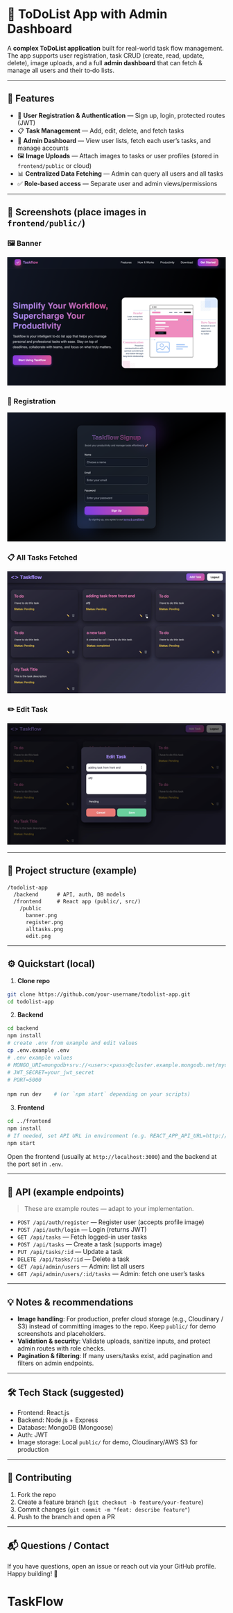# 📝 ToDoList App with Admin Dashboard

A **complex ToDoList application** built for real-world task flow management. The app supports user registration, task CRUD (create, read, update, delete), image uploads, and a full **admin dashboard** that can fetch & manage all users and their to‑do lists.

---

## 🚀 Features

* 🔑 **User Registration & Authentication** — Sign up, login, protected routes (JWT)
* 📋 **Task Management** — Add, edit, delete, and fetch tasks
* 👥 **Admin Dashboard** — View user lists, fetch each user’s tasks, and manage accounts
* 🖼️ **Image Uploads** — Attach images to tasks or user profiles (stored in `frontend/public` or cloud)
* 📊 **Centralized Data Fetching** — Admin can query all users and all tasks
* ✅ **Role-based access** — Separate user and admin views/permissions

---

## 📸 Screenshots (place images in `frontend/public/`)

### 🖼️ Banner

![Banner](./frontend/public/banner.png)

### 🔑 Registration

![Registration](./frontend/public/register.png)

### 📋 All Tasks Fetched

![All Tasks](./frontend/public/alltasks.png)

### ✏️ Edit Task

![Edit Task](./frontend/public/edit.png)



---


## 📁 Project structure (example)

```
/todolist-app
  /backend      # API, auth, DB models
  /frontend     # React app (public/, src/)
    /public
      banner.png
      register.png
      alltasks.png
      edit.png
```

---

## ⚙️ Quickstart (local)

1. **Clone repo**

```bash
git clone https://github.com/your-username/todolist-app.git
cd todolist-app
```

2. **Backend**

```bash
cd backend
npm install
# create .env from example and edit values
cp .env.example .env
# .env example values
# MONGO_URI=mongodb+srv://<user>:<pass>@cluster.example.mongodb.net/mydb
# JWT_SECRET=your_jwt_secret
# PORT=5000

npm run dev    # (or `npm start` depending on your scripts)
```

3. **Frontend**

```bash
cd ../frontend
npm install
# If needed, set API URL in environment (e.g. REACT_APP_API_URL=http://localhost:5000)
npm start
```

Open the frontend (usually at `http://localhost:3000`) and the backend at the port set in `.env`.

---

## 🔌 API (example endpoints)

> These are example routes — adapt to your implementation.

* `POST /api/auth/register` — Register user (accepts profile image)
* `POST /api/auth/login` — Login (returns JWT)
* `GET /api/tasks` — Fetch logged-in user tasks
* `POST /api/tasks` — Create a task (supports image)
* `PUT /api/tasks/:id` — Update a task
* `DELETE /api/tasks/:id` — Delete a task
* `GET /api/admin/users` — Admin: list all users
* `GET /api/admin/users/:id/tasks` — Admin: fetch one user’s tasks

---


## 💡 Notes & recommendations

* **Image handling**: For production, prefer cloud storage (e.g., Cloudinary / S3) instead of committing images to the repo. Keep `public/` for demo screenshots and placeholders.
* **Validation & security**: Validate uploads, sanitize inputs, and protect admin routes with role checks.
* **Pagination & filtering**: If many users/tasks exist, add pagination and filters on admin endpoints.

---

## 🛠️ Tech Stack (suggested)

* Frontend: React.js
* Backend: Node.js + Express
* Database: MongoDB (Mongoose)
* Auth: JWT
* Image storage: Local `public/` for demo, Cloudinary/AWS S3 for production

---

## 🤝 Contributing

1. Fork the repo
2. Create a feature branch (`git checkout -b feature/your-feature`)
3. Commit changes (`git commit -m "feat: describe feature"`)
4. Push to the branch and open a PR

---


## 📬 Questions / Contact

If you have questions, open an issue or reach out via your GitHub profile. Happy building! 🎉
# TaskFlow
